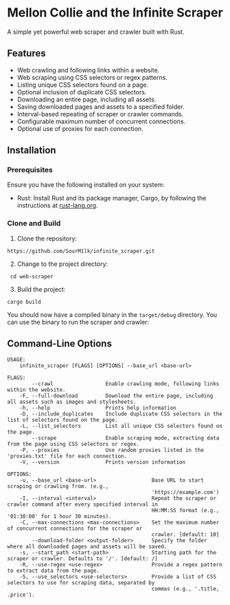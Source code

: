 # Mellon Collie and the Infinite Scraper
A simple yet powerful web scraper and crawler built with Rust.

## Features
- Web crawling and following links within a website.
- Web scraping using CSS selectors or regex patterns.
- Listing unique CSS selectors found on a page.
- Optional inclusion of duplicate CSS selectors.
- Downloading an entire page, including all assets.
- Saving downloaded pages and assets to a specified folder.
- Interval-based repeating of scraper or crawler commands.
- Configurable maximum number of concurrent connections.
- Optional use of proxies for each connection.

## Installation

### Prerequisites

Ensure you have the following installed on your system:

- Rust: Install Rust and its package manager, Cargo, by following the instructions at [rust-lang.org](https://www.rust-lang.org/tools/install).

### Clone and Build

1. Clone the repository:
```
https://github.com/SourM1lk/infinite_scraper.git
```
2. Change to the project directory:
```
 cd web-scraper
```

3. Build the project:
```
cargo build
```
You should now have a compiled binary in the `target/debug` directory. You can use the binary to run the scraper and crawler:


## Command-Line Options
```
USAGE:
    infinite_scraper [FLAGS] [OPTIONS] --base_url <base-url>

FLAGS:
        --crawl                 Enable crawling mode, following links within the website.
    -F, --full-download         Download the entire page, including all assets such as images and stylesheets.
    -h, --help                  Prints help information
    -D, --include_duplicates    Include duplicate CSS selectors in the list of selectors found on the page.
    -L, --list_selectors        List all unique CSS selectors found on the page.
        --scrape                Enable scraping mode, extracting data from the page using CSS selectors or regex.
    -P, --proxies               Use random proxies listed in the 'proxies.txt' file for each connection.
    -V, --version               Prints version information

OPTIONS:
    -u, --base_url <base-url>                  Base URL to start scraping or crawling from. (e.g.,
                                               'https://example.com')
    -I, --interval <interval>                  Repeat the scraper or crawler command after every specified interval in
                                               HH:MM:SS format (e.g., '01:30:00' for 1 hour 30 minutes).
    -C, --max-connections <max-connections>    Set the maximum number of concurrent connections for the scraper or
                                               crawler. [default: 10]
        --download-folder <output-folder>      Specify the folder where all downloaded pages and assets will be saved.
    -s, --start_path <start-path>              Starting path for the scraper or crawler. Defaults to '/'. [default: /]
    -R, --use-regex <use-regex>                Provide a regex pattern to extract data from the page.
    -S, --use_selectors <use-selectors>        Provide a list of CSS selectors to use for scraping data, separated by
                                               commas (e.g., '.title, .price').
```